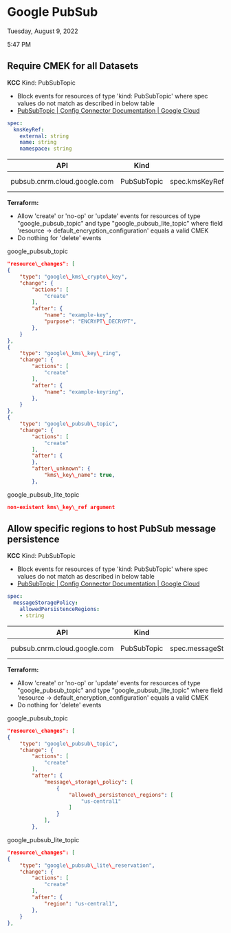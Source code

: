 # Google PubSub

Tuesday, August 9, 2022

5:47 PM

## Require CMEK for all Datasets

**KCC**
Kind: PubSubTopic

- Block events for resources of type 'kind: PubSubTopic' where spec values do not match as described in below table
- [PubSubTopic  |  Config Connector Documentation  |  Google Cloud](https://cloud.google.com/config-connector/docs/reference/resource-docs/pubsub/pubsubtopic)

```yaml
spec:
  kmsKeyRef:
    external: string
    name: string
    namespace: string
```

| **API** | **Kind** | **Key** | **Conditional** | **Value** |
| --- | --- | --- | --- | --- |
| pubsub.cnrm.cloud.google.com | PubSubTopic | spec.kmsKeyRef.external/name/namespace | equals | Valid CMEK |

**Terraform:**

- Allow 'create' or 'no-op' or 'update' events for resources of type "google\_pubsub\_topic" and type "google\_pubsub\_lite\_topic" where field 'resource -\> default\_encryption\_configuration' equals a valid CMEK
- Do nothing for 'delete' events

google\_pubsub\_topic
```json
"resource\_changes": [
{
    "type": "google\_kms\_crypto\_key",
    "change": {
        "actions": [
            "create"
        ],
        "after": {
            "name": "example-key",
            "purpose": "ENCRYPT\_DECRYPT",
        },
    }
},
{
    "type": "google\_kms\_key\_ring",
    "change": {
        "actions": [
            "create"
        ],
        "after": {
            "name": "example-keyring",
        },
    }
},
{
    "type": "google\_pubsub\_topic",
    "change": {
        "actions": [
            "create"
        ],
        "after": {
        },
        "after\_unknown": {
            "kms\_key\_name": true,
        },
```

google\_pubsub\_lite\_topic
```json
non-existent kms\_key\_ref argument
```

## Allow specific regions to host PubSub message persistence

**KCC**
Kind: PubSubTopic

- Block events for resources of type 'kind: PubSubTopic' where spec values do not match as described in below table
- [PubSubTopic  |  Config Connector Documentation  |  Google Cloud](https://cloud.google.com/config-connector/docs/reference/resource-docs/pubsub/pubsubtopic)

```yaml
spec:
  messageStoragePolicy:
    allowedPersistenceRegions:
    - string
```

| **API** | **Kind** | **Key** | **Conditional** | **Value** |
| --- | --- | --- | --- | --- |
| pubsub.cnrm.cloud.google.com | PubSubTopic | spec.messageStoragePolicy.allowedPersistenceRegions | equals | Allowed Regions |

**Terraform:**

- Allow 'create' or 'no-op' or 'update' events for resources of type "google\_pubsub\_topic" and type "google\_pubsub\_lite\_topic" where field 'resource -\> default\_encryption\_configuration' equals a valid CMEK
- Do nothing for 'delete' events

google\_pubsub\_topic
```json
"resource\_changes": [
{
    "type": "google\_pubsub\_topic",
    "change": {
        "actions": [
            "create"
        ],
        "after": {
            "message\_storage\_policy": [
                {
                    "allowed\_persistence\_regions": [
                        "us-central1"
                    ]
                }
            ],
        },
```

google\_pubsub\_lite\_topic
```json
"resource\_changes": [
{
    "type": "google\_pubsub\_lite\_reservation",
    "change": {
        "actions": [
            "create"
        ],
        "after": {
            "region": "us-central1",
        },
    }
},
```

